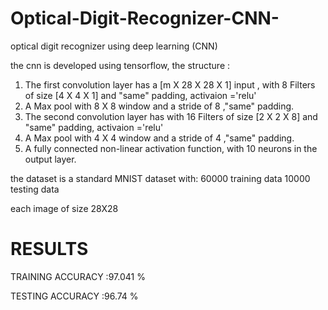 # Optical-Digit-Recognizer-CNN-
optical digit recognizer using deep learning (CNN)

the cnn is developed using tensorflow, the structure : 

1. The first convolution layer has a [m X 28 X 28 X 1] input , with 8 Filters of size [4 X 4 X 1] and "same" padding, activaion ='relu'
2. A Max pool with 8 X 8 window and a stride of 8 ,"same" padding.
3. The second convolution layer has with 16 Filters of size [2 X 2 X 8] and "same" padding, activaion ='relu'
4. A Max pool with 4 X 4 window and a stride of 4 ,"same" padding.
5. A fully connected non-linear activation function, with 10 neurons in the output layer.


the dataset is a standard MNIST dataset with:
60000 training data
10000 testing data

each image of size 28X28



# RESULTS

TRAINING ACCURACY :97.041 %

TESTING ACCURACY  :96.74 %
